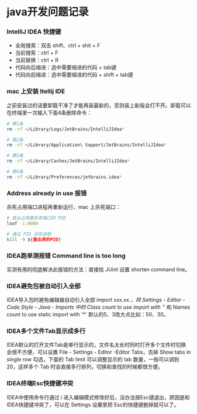 # java开发问题记录

### IntelliJ IDEA 快捷键
* 全局搜索：双击 shift、ctrl + shit + F
* 当前搜索：ctrl + F
* 当前替换：ctrl + R
* 代码向后缩进：选中需要缩进的代码 + tab键
* 代码向前缩进：选中需要缩进的代码 + shift + tab键

### mac 上安装 Itellij IDE
之前安装过的话要卸载干净了才能再装最新的，否则装上新版会打不开。卸载可以在终端里一次输入下面4条删除命令：

```bash
# 第1条
rm -rf ~/Library/Logs/JetBrains/IntelliJIdea*

# 第2条
rm -rf ~/Library/Application\ Support/JetBrains/IntelliJIdea*

# 第3条
rm -rf ~/Library/Caches/JetBrains/IntelliJIdea*

# 第4条
rm -rf ~/Library/Preferences/jetbrains.idea*
```

### Address already in use 报错
杀死占用端口进程再重新运行，mac 上杀死端口：
```bash
# 查出占用要杀死端口的 PID
lsof -i:8080

# 通过 PID 杀死进程
kill -9 ${查出来的PID}
```

### IDEA跑单测报错  Command line is too long
实测有用的彻底解决此报错的方法：直接给 JUint 设置 shorten command line。

### IDEA避免包被自动引入全部
IDEA导入包时避免编辑器自动引入全部 import xxx.xx.*，将 Settings - Editor - Code Style - Java - Imports 中的 Class count to use import with '*' 和 Names count to use static import with '*' 默认的5、3改大点比如：50、30。

### IDEA多个文件Tab显示成多行
IDEA默认的打开文件Tab是单行显示的，文件名太长时同时打开多个文件时切换会很不方便，可以设置 File - Settings - Editor -Editor Tabs，去掉 Show tabs in single row 勾选，下面的 Tab limit 可以调整显示的 tab 数量，一般可以调到 20，这样多个 Tab 时会直接多行排列，切换和查找的时候都很方便。

### IDEA终端Esc快捷键冲突
IDEA中使用命令行通过 i 进入编辑模式修改好后，没办法按Esc键退出，原因是和IDEA快捷键冲突了，可以在 Settings 设置里把 Esc的快捷键删掉就可以了。